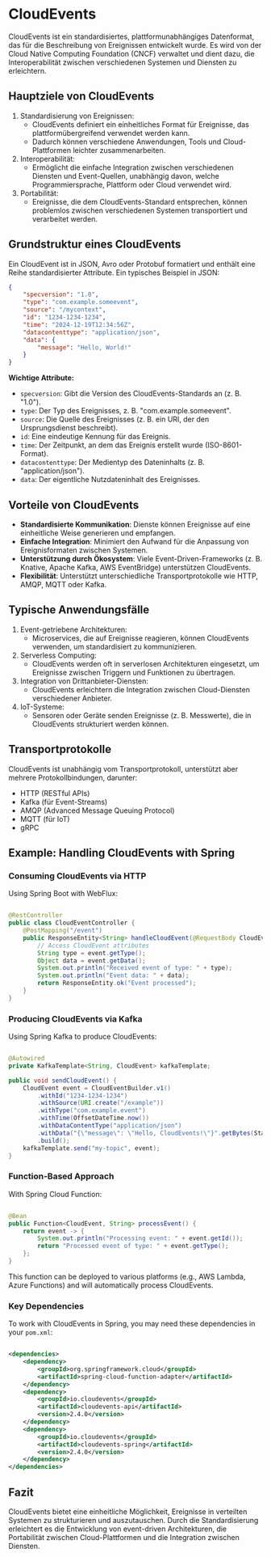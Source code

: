 # CloudEvents

CloudEvents ist ein standardisiertes, plattformunabhängiges Datenformat, das für die Beschreibung von Ereignissen
entwickelt wurde. Es wird von der Cloud Native Computing Foundation (CNCF) verwaltet und dient dazu, die
Interoperabilität zwischen verschiedenen Systemen und Diensten zu erleichtern.

## Hauptziele von CloudEvents

1. Standardisierung von Ereignissen:
	- CloudEvents definiert ein einheitliches Format für Ereignisse, das plattformübergreifend verwendet werden kann.
	- Dadurch können verschiedene Anwendungen, Tools und Cloud-Plattformen leichter zusammenarbeiten.
2. Interoperabilität:
	- Ermöglicht die einfache Integration zwischen verschiedenen Diensten und Event-Quellen, unabhängig davon, welche
		Programmiersprache, Plattform oder Cloud verwendet wird.
3. Portabilität:
	- Ereignisse, die dem CloudEvents-Standard entsprechen, können problemlos zwischen verschiedenen Systemen
		transportiert und verarbeitet werden.

## Grundstruktur eines CloudEvents

Ein CloudEvent ist in JSON, Avro oder Protobuf formatiert und enthält eine Reihe standardisierter Attribute. Ein
typisches Beispiel in JSON:

```json
{
	"specversion": "1.0",
	"type": "com.example.someevent",
	"source": "/mycontext",
	"id": "1234-1234-1234",
	"time": "2024-12-19T12:34:56Z",
	"datacontenttype": "application/json",
	"data": {
		"message": "Hello, World!"
	}
}
```

**Wichtige Attribute:**

- `specversion`: Gibt die Version des CloudEvents-Standards an (z. B. "1.0").
- `type`: Der Typ des Ereignisses, z. B. "com.example.someevent".
- `source`: Die Quelle des Ereignisses (z. B. ein URI, der den Ursprungsdienst beschreibt).
- `id`: Eine eindeutige Kennung für das Ereignis.
- `time`: Der Zeitpunkt, an dem das Ereignis erstellt wurde (ISO-8601-Format).
- `datacontenttype`: Der Medientyp des Dateninhalts (z. B. "application/json").
- `data`: Der eigentliche Nutzdateninhalt des Ereignisses.

## Vorteile von CloudEvents

- **Standardisierte Kommunikation**: Dienste können Ereignisse auf eine einheitliche Weise generieren und empfangen.
- **Einfache Integration**: Minimiert den Aufwand für die Anpassung von Ereignisformaten zwischen Systemen.
- **Unterstützung durch Ökosystem**: Viele Event-Driven-Frameworks (z. B. Knative, Apache Kafka, AWS EventBridge)
	unterstützen CloudEvents.
- **Flexibilität**: Unterstützt unterschiedliche Transportprotokolle wie HTTP, AMQP, MQTT oder Kafka.

## Typische Anwendungsfälle

1. Event-getriebene Architekturen:
	- Microservices, die auf Ereignisse reagieren, können CloudEvents verwenden, um standardisiert zu kommunizieren.
2. Serverless Computing:
	- CloudEvents werden oft in serverlosen Architekturen eingesetzt, um Ereignisse zwischen Triggern und Funktionen zu
		übertragen.
3. Integration von Drittanbieter-Diensten:
	- CloudEvents erleichtern die Integration zwischen Cloud-Diensten verschiedener Anbieter.
4. IoT-Systeme:
	- Sensoren oder Geräte senden Ereignisse (z. B. Messwerte), die in CloudEvents strukturiert werden können.

## Transportprotokolle

CloudEvents ist unabhängig vom Transportprotokoll, unterstützt aber mehrere Protokollbindungen, darunter:

- HTTP (RESTful APIs)
- Kafka (für Event-Streams)
- AMQP (Advanced Message Queuing Protocol)
- MQTT (für IoT)
- gRPC

## Example: Handling CloudEvents with Spring

### Consuming CloudEvents via HTTP

Using Spring Boot with WebFlux:

```java

@RestController
public class CloudEventController {
	@PostMapping("/event")
	public ResponseEntity<String> handleCloudEvent(@RequestBody CloudEvent event) {
		// Access CloudEvent attributes
		String type = event.getType();
		Object data = event.getData();
		System.out.println("Received event of type: " + type);
		System.out.println("Event data: " + data);
		return ResponseEntity.ok("Event processed");
	}
}
```

### Producing CloudEvents via Kafka

Using Spring Kafka to produce CloudEvents:

```java

@Autowired
private KafkaTemplate<String, CloudEvent> kafkaTemplate;

public void sendCloudEvent() {
	CloudEvent event = CloudEventBuilder.v1()
		.withId("1234-1234-1234")
		.withSource(URI.create("/example"))
		.withType("com.example.event")
		.withTime(OffsetDateTime.now())
		.withDataContentType("application/json")
		.withData("{\"message\": \"Hello, CloudEvents!\"}".getBytes(StandardCharsets.UTF_8))
		.build();
	kafkaTemplate.send("my-topic", event);
}
```

### Function-Based Approach

With Spring Cloud Function:

```java

@Bean
public Function<CloudEvent, String> processEvent() {
	return event -> {
		System.out.println("Processing event: " + event.getId());
		return "Processed event of type: " + event.getType();
	};
}
```

This function can be deployed to various platforms (e.g., AWS Lambda, Azure Functions) and will automatically process
CloudEvents.

### Key Dependencies

To work with CloudEvents in Spring, you may need these dependencies in your `pom.xml`:

```xml

<dependencies>
	<dependency>
		<groupId>org.springframework.cloud</groupId>
		<artifactId>spring-cloud-function-adapter</artifactId>
	</dependency>
	<dependency>
		<groupId>io.cloudevents</groupId>
		<artifactId>cloudevents-api</artifactId>
		<version>2.4.0</version>
	</dependency>
	<dependency>
		<groupId>io.cloudevents</groupId>
		<artifactId>cloudevents-spring</artifactId>
		<version>2.4.0</version>
	</dependency>
</dependencies>
```

## Fazit

CloudEvents bietet eine einheitliche Möglichkeit, Ereignisse in verteilten Systemen zu strukturieren und auszutauschen.
Durch die Standardisierung erleichtert es die Entwicklung von event-driven Architekturen, die Portabilität zwischen
Cloud-Plattformen und die Integration zwischen Diensten.